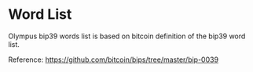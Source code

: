 # Word List

Olympus bip39 words list is based on bitcoin definition of the bip39 word list.

Reference: https://github.com/bitcoin/bips/tree/master/bip-0039

